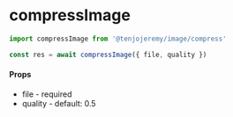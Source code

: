 # compressImage

```js
import compressImage from '@tenjojeremy/image/compress'

const res = await compressImage({ file, quality })
```

#### Props

- file - required
- quality - default: 0.5
